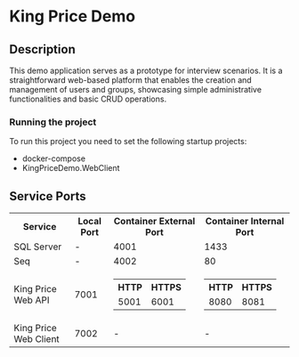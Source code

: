 <h1>King Price Demo</h1>

<h2>Description</h2>
<p> This demo application serves as a prototype for interview scenarios. 
It is a straightforward web-based platform that enables the creation and management of users and groups, 
showcasing simple administrative functionalities and basic CRUD operations. </p>

<h3>Running the project</h3>
To run this project you need to set the following startup projects:
<ul>
	<li>docker-compose</li>
	<li>KingPriceDemo.WebClient</li>
</ul>

<h2>Service Ports</h2>
<table>
	<tr>
		<th>Service</th>
		<th>Local Port</th>
		<th>Container External Port</th>
		<th>Container Internal Port</th>
	</tr>
	<tr>
		<td>SQL Server</td>
		<td>-</td>
		<td>4001</td>
		<td>1433</td>
	</tr>
	<tr>
		<td>Seq</td>
		<td>-</td>
		<td>4002</td>
		<td>80</td>
	</tr>
	<tr>
		<td>King Price Web API</td>
		<td>7001</td>
		<td>
			<table>
				<tr>
					<th>HTTP</th>
					<th>HTTPS</th>
				</tr>
				<tr>
					<td>5001</td>
					<td>6001</td>
				</tr>
			</table>
		</td>
		<td>
			<table>
				<tr>
					<th>HTTP</th>
					<th>HTTPS</th>
				</tr>
				<tr>
					<td>8080</td>
					<td>8081</td>
				</tr>
			</table>
		</td>
	</tr>
	<tr>
		<td>King Price Web Client</td>
		<td>7002</td>
		<td>
			-
		</td>
		<td>
			-
		</td>
	</tr>
</table>